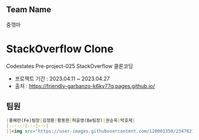 ## Team Name 
중꺾마 

# StackOverflow Clone

Codestates Pre-project-025 StackOverflow 클론코딩
- 프로젝트 기간 : 2023.04.11 ~ 2023.04.27
- 출처 : https://friendly-garbanzo-k6ky77q.pages.github.io/

## 팀원

```markdown
|홍혜란(Fe)팀장|김정환|황동현|허윤영(Be팀장)|권순욱|박호제|
|------|---|---|
||<img src="https://user-images.githubusercontent.com/120001350/234782174-41123ac8-db79-4958-a426-271af789027d.png" width="300px" height="300px">||
```
